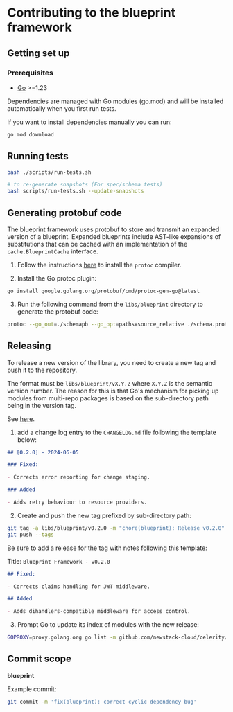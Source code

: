 # Contributing to the blueprint framework

## Getting set up

### Prerequisites

- [Go](https://golang.org/dl/) >=1.23

Dependencies are managed with Go modules (go.mod) and will be installed automatically when you first
run tests.

If you want to install dependencies manually you can run:

```bash
go mod download
```

## Running tests

```bash
bash ./scripts/run-tests.sh

# to re-generate snapshots (For spec/schema tests)
bash scripts/run-tests.sh --update-snapshots
```

## Generating protobuf code

The blueprint framework uses protobuf to store and transmit an expanded version of a blueprint. Expanded blueprints include AST-like expansions of substitutions that can be cached with an implementation of the `cache.BlueprintCache` interface.

1. Follow the instructions [here](https://grpc.io/docs/protoc-installation/#install-using-a-package-manager) to install the `protoc` compiler.

2. Install the Go protoc plugin:

```bash
go install google.golang.org/protobuf/cmd/protoc-gen-go@latest
```

3. Run the following command from the `libs/blueprint` directory to generate the protobuf code:

```bash
protoc --go_out=./schemapb --go_opt=paths=source_relative ./schema.proto
```

## Releasing

To release a new version of the library, you need to create a new tag and push it to the repository.

The format must be `libs/blueprint/vX.Y.Z` where `X.Y.Z` is the semantic version number.
The reason for this is that Go's mechanism for picking up modules from multi-repo packages is based on the sub-directory path being in the version tag.

See [here](https://go.dev/wiki/Modules#publishing-a-release).

1. add a change log entry to the `CHANGELOG.md` file following the template below:

```markdown
## [0.2.0] - 2024-06-05

### Fixed:

- Corrects error reporting for change staging.

### Added

- Adds retry behaviour to resource providers.
```

2. Create and push the new tag prefixed by sub-directory path:

```bash
git tag -a libs/blueprint/v0.2.0 -m "chore(blueprint): Release v0.2.0"
git push --tags
```

Be sure to add a release for the tag with notes following this template:

Title: `Blueprint Framework - v0.2.0`

```markdown
## Fixed:

- Corrects claims handling for JWT middleware.

## Added

- Adds dihandlers-compatible middleware for access control.
```

3. Prompt Go to update its index of modules with the new release:

```bash
GOPROXY=proxy.golang.org go list -m github.com/newstack-cloud/celerity/libs/blueprint@v0.2.0
```

## Commit scope

**blueprint**

Example commit:

```bash
git commit -m 'fix(blueprint): correct cyclic dependency bug'
```
